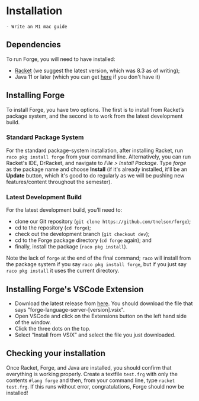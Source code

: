 # Installation

```admonish danger title="TODO"
- Write an M1 mac guide
```

## Dependencies

To run Forge, you will need to have installed:

- [Racket](https://download.racket-lang.org/all-versions.html) (we suggest the latest version, which was 8.3 as of writing);
- Java 11 or later (which you can get [here](https://www.oracle.com/java/technologies/javase-downloads.html) if you don't have it)

## Installing Forge

To install Forge, you have two options. The first is to install from Racket’s package system, and the second is to work from the latest development build.

### Standard Package System

For the standard package-system installation, after installing Racket, run `raco pkg install forge` from your command line. Alternatively, you can run Racket's IDE, DrRacket, and navigate to _File > Install Package_. Type _forge_ as the package name and choose **Install** (if it's already installed, it'll be an **Update** button, which it's good to do regularly as we will be pushing new features/content throughout the semester).

### Latest Development Build

For the latest development build, you’ll need to:

- clone our Git repository (`git clone https://github.com/tnelson/forge`);
- cd to the repository (`cd forge`);
- check out the development branch (`git checkout dev`);
- cd to the Forge package directory (`cd forge` again); and
- finally, install the package (`raco pkg install`).

Note the lack of `forge` at the end of the final command; `raco` will install from the package system if you say `raco pkg install forge`, but if you just say `raco pkg install` it uses the current directory.

## Installing Forge's VSCode Extension

- Download the latest release from [here](https://github.com/csci1710/forge-language-extension-vscode/releases/). You should download the file that says "forge-language-server-\[version].vsix".
- Open VSCode and click on the Extensions button on the left hand side of the window.
- Click the three dots on the top.
- Select “Install from VSIX” and select the file you just downloaded.

## Checking your installation

Once Racket, Forge, and Java are installed, you should confirm that everything is working properly. Create a textfile `test.frg` with only the contents `#lang forge` and then, from your command line, type `racket test.frg`. If this runs without error, congratulations, Forge should now be installed!
